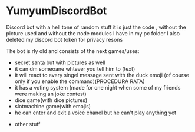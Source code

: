 # YumyumDiscordBot
Discord bot with a hell tone of random stuff 
it is just the code , without the picture used and without the node modules I have in my pc folder
I also deleted my discord bot token for privacy resons


The bot is rly old and consists of the next games/uses:
- secret santa but with pictures as well 
- it can dm someoane whtever you tell him to (text)
- it will react to every singel message sent with the duck emoji (of course only if you enable the command)(PROCEDURA RATA)
- it has a voting system (made for one night when some of my friends were making an joke contest)
- dice game(with dice pictures)
- slotmachine game(with emojis)
- he can enter and exit a voice chanel but he can't play anything yet
+ other stuff

